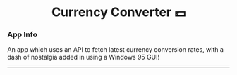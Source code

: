 <div id="header" align="center">
<h1>
Currency Converter 💷
</h1>
</div>

### App Info

An app which uses an API to fetch latest currency conversion rates, with a dash of nostalgia added in using a Windows 95 GUI!

---
